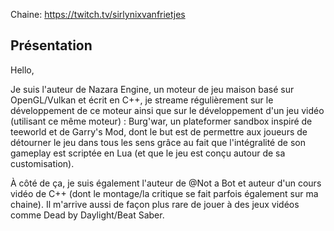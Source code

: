 Chaine: https://twitch.tv/sirlynixvanfrietjes

## Présentation

Hello, 

Je suis l'auteur de Nazara Engine, un moteur de jeu maison basé sur OpenGL/Vulkan et écrit en C++, je streame régulièrement sur le développement de ce moteur ainsi que sur le développement d'un jeu vidéo (utilisant ce même moteur) : Burg'war, un plateformer sandbox inspiré de teeworld et de Garry's Mod, dont le but est de permettre aux joueurs de détourner le jeu dans tous les sens grâce au fait que l'intégralité de son gameplay est scriptée en Lua (et que le jeu est conçu autour de sa customisation).

À côté de ça, je suis également l'auteur de @Not a Bot et auteur d'un cours vidéo de C++ (dont le montage/la critique se fait parfois également sur ma chaine). Il m'arrive aussi de façon plus rare de jouer à des jeux vidéos comme Dead by Daylight/Beat Saber.
